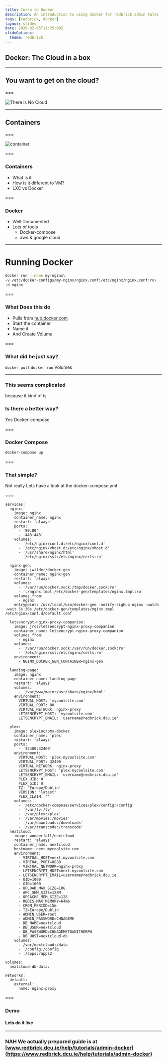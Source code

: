 ```yaml
---
title: Intro to Docker
description: An introduction to using docker for redbrick admin talks
tags: [redbrick, docker]
layout: slides
date: 2020-02-05T11:25:00Z
slideOptions:
  theme: redbrick
---
```


## Docker: The Cloud in a box

---

## You want to get on the cloud?

===

![There is No Cloud](https://i.imgur.com/WO3P9w2.png)

---

## Containers

===

![container](https://i.imgur.com/mwFYmzx.jpg)

===

### Containers

- What is it
- How is it different to VM?
- LXC vs Docker

===

### Docker

- Well Documented<!-- .element: class="fragment" data-fragment-index="1" -->
- Lots of tools<!-- .element: class="fragment" data-fragment-index="2" -->
  - Docker-compose<!-- .element: class="fragment" data-fragment-index="3" -->
  - aws & google
    cloud<!-- .element: class="fragment" data-fragment-index="4" -->

---

# Running Docker

```bash
docker run --name my-nginx\
-v /etc/docker-configs/my-nginx/nginx.conf:/etc/nginx/nginx.conf:ro\
-d nginx
```

===

### What Does this do

- Pulls from [hub.docker.com](https://hub.docker.com)
- Start the container
- Name it
- And Create Volume

===

### What did he just say?

`docker pull` `docker run` Volumes

---

### This seems complicated

because it kind of is<!-- .element: class="fragment" data-fragment-index="1" -->

### Is there a better way?<!-- .element: class="fragment" data-fragment-index="2" -->

Yes Docker-compose<!-- .element: class="fragment" data-fragment-index="3" -->

===

### Docker Compose

```bash
docker-compose up
```

===

### That simple?

Not really Lets have a look at the docker-compose.yml

===

```yamlversion: '2'
services:
  nginx:
    image: nginx
    container_name: nginx
    restart: 'always'
    ports:
      - '80:80'
      - '443:443'
    volumes:
      - '/etc/nginx/conf.d:/etc/nginx/conf.d'
      - '/etc/nginx/vhost.d:/etc/nginx/vhost.d'
      - '/usr/share/nginx/html'
      - '/etc/nginx/ssl:/etc/nginx/certs:ro'

  nginx-gen:
    image: jwilder/docker-gen
    container_name: nginx-gen
    restart: 'always'
    volumes:
      - '/var/run/docker.sock:/tmp/docker.sock:ro'
      - './nginx.tmpl:/etc/docker-gen/templates/nginx.tmpl:ro'
    volumes_from:
      - nginx
    entrypoint: /usr/local/bin/docker-gen -notify-sighup nginx -watch -wait 5s:30s /etc/docker-gen/templates/nginx.tmpl /etc/nginx/conf.d/default.conf

  letsencrypt-nginx-proxy-companion:
    image: jrcs/letsencrypt-nginx-proxy-companion
    container_name: letsencrypt-nginx-proxy-companion
    volumes_from:
      - nginx
    volumes:
      - '/var/run/docker.sock:/var/run/docker.sock:ro'
      - '/etc/nginx/ssl:/etc/nginx/certs:rw'
    environment:
      - NGINX_DOCKER_GEN_CONTAINER=nginx-gen

  landing-page:
    image: nginx
    container_name: landing-page
    restart: 'always'
    volumes:
      - '/var/www/main:/usr/share/nginx/html'
    environment:
      VIRTUAL_HOST: 'mycoolsite.com'
      VIRTUAL_PORT: 80
      VIRTUAL_NETWORK: nginx-proxy
      LETSENCRYPT_HOST: 'mycoolsite.com'
      LETSENCRYPT_EMAIL: 'username@redbrick.dcu.ie'

  plex:
    image: plexinc/pms-docker
    container_name: 'plex'
    restart: 'always'
    ports:
      - '32400:32400'
    environment:
      VIRTUAL_HOST: 'plex.mycoolsite.com'
      VIRTUAL_PORT: 32400
      VIRTUAL_NETWORK: nginx-proxy
      LETSENCRYPT_HOST: 'plex.mycoolsite.com'
      LETSENCRYPT_EMAIL: 'username@redbrick.dcu.ie'
      PLEX_UID: 0
      PLEX_GID: 0
      TZ: 'Europe/Dublin'
      VERSION: 'latest'
      PLEX_CLAIM: ''
    volumes:
      - '/etc/docker-compose/services/plex/config:/config'
      - '/var/tv:/tv'
      - '/var/plex:/plex'
      - '/var/movies:/movies'
      - '/var/downloads:/downloads'
      - '/var/transcode:/transcode'
  nextcloud:
    image: wonderfall/nextcloud
    restart: 'always'
    container_name: nextcloud
    hostname: next.mycoolsite.com
    environment:
      - VIRTUAL_HOST=next.mycoolsite.com
      - VIRTUAL_PORT=8888
      - VIRTUAL_NETWORK=nginx-proxy
      - LETSENCRYPT_HOST=next.mycoolsite.com
      - LETSENCRYPT_EMAIL=username@redbrick.dcu.ie
      - UID=1000
      - GID=1000
      - UPLOAD_MAX_SIZE=10G
      - APC_SHM_SIZE=128M
      - OPCACHE_MEM_SIZE=128
      - REDIS_MAX_MEMORY=64mb
      - CRON_PERIOD=15m
      - TZ=Europe/Dublin
      - ADMIN_USER=root
      - ADMIN_PASSWORD=CHNAGEME
      - DB_NAME=nextcloud
      - DB_USER=nextcloud
      - DB_PASSWORD=CHNAGEMETOANITHERPW
      - DB_HOST=nextcloud-db
    volumes:
      - /var/nextcloud:/data
      - ./config:/config
      - ./apps:/apps2

volumes:
  nextcloud-db-data:

networks:
  default:
    external:
      name: nginx-proxy
```

===

### Demo

#### Lets do it live

---

### NAH We actually prepared guide is at [www.redbrick.dcu.ie/help/tutorials/admin-docker](https://www.redbrick.dcu.ie/help/tutorials/admin-docker)
